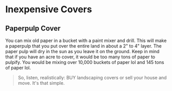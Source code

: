 # Inexpensive Covers
## Paperpulp Cover
You can mix old paper in a bucket with a paint mixer and drill. This will make a paperpulp that you put over the entire land in about a 2" to 4" layer.
The paper pulp will dry in the sun as you leave it on the ground.
Keep in mind that if you have an acre to cover, it would be too many tons of paper to pulpify. You would be mixing over 10,000 buckets of paper lol and 145 tons of paper lol.

> So, listen, realistically: BUY landscaping covers or sell your house and move. It's that simple.